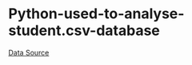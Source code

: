 # Python-used-to-analyse-student.csv-database


[Data Source](https://www.kaggle.com/datasets/rajkumarpandey02/gdp-in-usd-per-capita-income-by-country)
